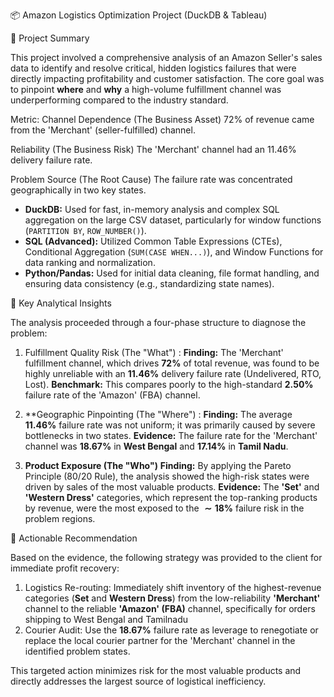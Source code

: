 📦 Amazon Logistics Optimization Project (DuckDB & Tableau)

 📌 Project Summary

This project involved a comprehensive analysis of an Amazon Seller's sales data to identify and resolve critical, hidden logistics failures that were directly impacting profitability and customer satisfaction. The core goal was to pinpoint **where** and **why** a high-volume fulfillment channel was underperforming compared to the industry standard.

Metric: Channel Dependence (The Business Asset)
72% of revenue came from the 'Merchant' (seller-fulfilled) channel.

Reliability (The Business Risk)
The 'Merchant' channel had an 11.46% delivery failure rate.

 Problem Source (The Root Cause)
The failure rate was concentrated geographically in two key states.

* **DuckDB:** Used for fast, in-memory analysis and complex SQL aggregation on the large CSV dataset, particularly for window functions (`PARTITION BY`, `ROW_NUMBER()`).
* **SQL (Advanced):** Utilized Common Table Expressions (CTEs), Conditional Aggregation (`SUM(CASE WHEN...)`), and Window Functions for data ranking and normalization.
* **Python/Pandas:** Used for initial data cleaning, file format handling, and ensuring data consistency (e.g., standardizing state names).

🔑 Key Analytical Insights

The analysis proceeded through a four-phase structure to diagnose the problem:

 1. Fulfillment Quality Risk (The "What") :
    **Finding:** The 'Merchant' fulfillment channel, which drives $\mathbf{72\%}$ of total revenue, was found to be highly unreliable with an $\mathbf{11.46\%}$ delivery failure rate (Undelivered, RTO, Lost).
   **Benchmark:** This compares poorly to the high-standard $\mathbf{2.50\%}$ failure rate of the 'Amazon' (FBA) channel.

 2. **Geographic Pinpointing (The "Where") :
 **Finding:** The average $\mathbf{11.46\%}$ failure rate was not uniform; it was primarily caused by severe bottlenecks in two states.
 **Evidence:** The failure rate for the 'Merchant' channel was $\mathbf{18.67\%}$ in **West Bengal** and $\mathbf{17.14\%}$ in **Tamil Nadu**.
 

3. **Product Exposure (The "Who")**
 **Finding:** By applying the Pareto Principle (80/20 Rule), the analysis showed the high-risk states were driven by sales of the most valuable products.
 **Evidence:** The **'Set'** and **'Western Dress'** categories, which represent the top-ranking products by revenue, were the most exposed to the $\mathbf{\sim 18\%}$ failure risk in the problem regions.

 🚀 Actionable Recommendation

Based on the evidence, the following strategy was provided to the client for immediate profit recovery:

1.  Logistics Re-routing: Immediately shift inventory of the highest-revenue categories (**Set** and **Western Dress**) from the low-reliability **'Merchant'** channel to the reliable **'Amazon' (FBA)** channel, specifically for orders shipping to West Bengal and Tamilnadu
2.  Courier Audit: Use the $\mathbf{18.67\%}$ failure rate as leverage to renegotiate or replace the local courier partner for the 'Merchant' channel in the identified problem states.

This targeted action minimizes risk for the most valuable products and directly addresses the largest source of logistical inefficiency.
